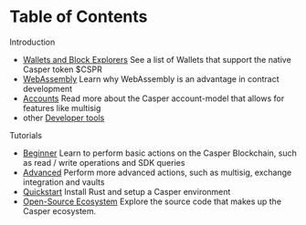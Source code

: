 # Table of Contents

Introduction
  - [Wallets and Block Explorers](./build-on-casper/introduction/#wallets)
  See a list of Wallets that support the native Casper token $CSPR
  - [WebAssembly](./build-on-casper/introduction/#developer-friendly-language)
  Learn why WebAssembly is an advantage in contract development
  - [Accounts](./build-on-casper/introduction/#powerful-accounts)
  Read more about the Casper account-model that allows for features like multisig
  - other [Developer tools](./build-on-casper/introduction/#development-tools)

Tutorials
  - [Beginner](./tutorials/beginner/index.md)
  Learn to perform basic actions on the Casper Blockchain, such as read / write operations and SDK queries
  - [Advanced](./tutorials/advanced/index.md)
  Perform more advanced actions, such as multisig, exchange integration and vaults
  - [Quickstart](./quick-start.md)
  Install Rust and setup a Casper environment 
  - [Open-Source Ecosystem](./build-on-casper/casper-open-source-software.md)
  Explore the source code that makes up the Casper ecosystem.
